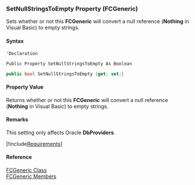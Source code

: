 ﻿### SetNullStringsToEmpty Property (FCGeneric)

Sets whether or not this **FCGeneric** will convert a null reference (**Nothing** in Visual Basic) to empty strings.

#### Syntax

```vbnet
'Declaration

Public Property SetNullStringsToEmpty As Boolean
```

```csharp
public bool SetNullStringsToEmpty {get; set;}
```

#### Property Value

Returns whether or not this **FCGeneric** will convert a null reference (**Nothing** in Visual Basic) to empty strings.

#### Remarks

This setting only affects Oracle **DbProviders**.

[!include[Requirements](../partials/requirements.md)]

#### Reference

[FCGeneric Class](fcSDK~FChoice.Foundation.FCGeneric.md)  
[FCGeneric Members](fcSDK~FChoice.Foundation.FCGeneric_members.md)